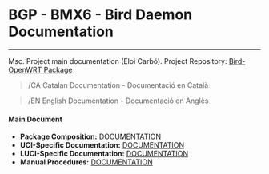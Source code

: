 # BGP - BMX6 - Bird Daemon Documentation
---

Msc. Project main documentation (Eloi Carbó).
Project Repository: [Bird-OpenWRT Package](https://github.com/eloicaso/bird-openwrt)

> /CA   Catalan Documentation - Documentació en Català

> /EN   English Documentation - Documentació en Anglès


#### Main Document

- **Package Composition:** [DOCUMENTATION](https://github.com/eloicaso/bgp-bmx6-bird-docn/blob/master/EN/Repository-Contents.md)
- **UCI-Specific Documentation:**  [DOCUMENTATION](https://github.com/eloicaso/bird-openwrt/blob/master/DOCUMENTATION.md)
- **LUCI-Specific Documentation:** [DOCUMENTATION](https://github.com/eloicaso/bird-openwrt/blob/master/LUCI-DOCUMENTATION.md)
- **Manual Procedures:**  [DOCUMENTATION](https://github.com/eloicaso/bgp-bmx6-bird-docn/blob/master/EN/manual_procedures.md)